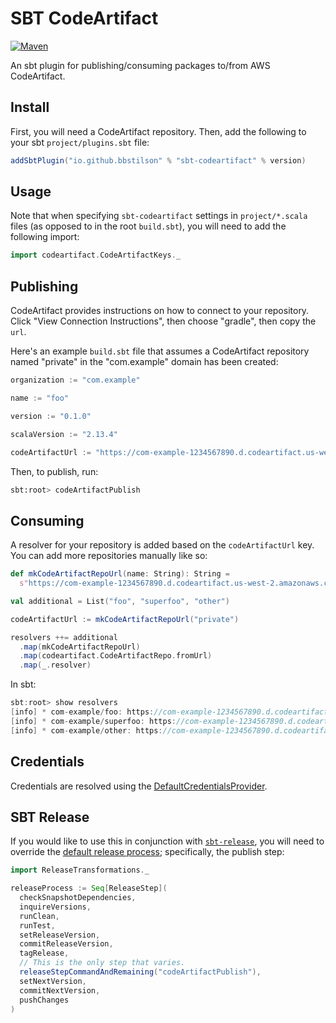 # SBT CodeArtifact

[![Maven][maven]][mavenLink]

[maven]: https://maven-badges.herokuapp.com/maven-central/io.github.bbstilson/sbt-codeartifact/badge.svg?kill_cache=1&color=blue&style=for-the-badge
[mavenLink]: https://search.maven.org/search?q=g:io.github.bbstilson%20AND%20a:sbt-codeartifact

An sbt plugin for publishing/consuming packages to/from AWS CodeArtifact.

## Install

First, you will need a CodeArtifact repository. Then, add the following to your sbt `project/plugins.sbt` file:

```scala
addSbtPlugin("io.github.bbstilson" % "sbt-codeartifact" % version)
```

## Usage

Note that when specifying `sbt-codeartifact` settings in `project/*.scala` files (as opposed to in the root `build.sbt`), you will need to add the following import:

```scala
import codeartifact.CodeArtifactKeys._
```

## Publishing

CodeArtifact provides instructions on how to connect to your repository. Click "View Connection Instructions", then choose "gradle", then copy the `url`.

Here's an example `build.sbt` file that assumes a CodeArtifact repository named "private" in the "com.example" domain has been created:

```scala
organization := "com.example"

name := "foo"

version := "0.1.0"

scalaVersion := "2.13.4"

codeArtifactUrl := "https://com-example-1234567890.d.codeartifact.us-west-2.amazonaws.com/maven/private"
```

Then, to publish, run:

```bash
sbt:root> codeArtifactPublish
```

## Consuming

A resolver for your repository is added based on the `codeArtifactUrl` key. You can add more repositories manually like so:

```scala
def mkCodeArtifactRepoUrl(name: String): String =
  s"https://com-example-1234567890.d.codeartifact.us-west-2.amazonaws.com/maven/$name"

val additional = List("foo", "superfoo", "other")

codeArtifactUrl := mkCodeArtifactRepoUrl("private")

resolvers ++= additional
  .map(mkCodeArtifactRepoUrl)
  .map(codeartifact.CodeArtifactRepo.fromUrl)
  .map(_.resolver)
```

In sbt:

```sbt
sbt:root> show resolvers
[info] * com-example/foo: https://com-example-1234567890.d.codeartifact.us-west-2.amazonaws.com/maven/foo
[info] * com-example/superfoo: https://com-example-1234567890.d.codeartifact.us-west-2.amazonaws.com/maven/superfoo
[info] * com-example/other: https://com-example-1234567890.d.codeartifact.us-west-2.amazonaws.com/maven/other
```

## Credentials

Credentials are resolved using the [DefaultCredentialsProvider](https://sdk.amazonaws.com/java/api/latest/software/amazon/awssdk/auth/credentials/DefaultCredentialsProvider.html).

## SBT Release

If you would like to use this in conjunction with [`sbt-release`](https://github.com/sbt/sbt-release), you will need to override the [default release process](https://github.com/sbt/sbt-release#can-we-finally-customize-that-release-process-please); specifically, the publish step:

```scala
import ReleaseTransformations._

releaseProcess := Seq[ReleaseStep](
  checkSnapshotDependencies,
  inquireVersions,
  runClean,
  runTest,
  setReleaseVersion,
  commitReleaseVersion,
  tagRelease,
  // This is the only step that varies.
  releaseStepCommandAndRemaining("codeArtifactPublish"),
  setNextVersion,
  commitNextVersion,
  pushChanges
)
```

